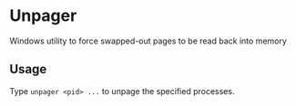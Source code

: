 # Unpager
Windows utility to force swapped-out pages to be read back into memory

Usage
-----
Type `unpager <pid> ...` to unpage the specified processes.

